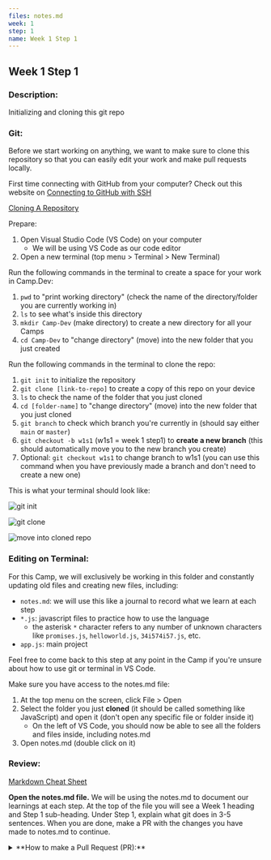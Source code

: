 ```yaml
---
files: notes.md
week: 1
step: 1
name: Week 1 Step 1
---
```


## Week 1 Step 1

### Description:
Initializing and cloning this git repo

### Git:

Before we start working on anything, we want to make sure to clone this repository so that you can easily edit your work and make pull requests locally.

First time connecting with GitHub from your computer? Check out this website on [Connecting to GitHub with SSH](https://docs.github.com/en/github/authenticating-to-github/connecting-to-github-with-ssh)

[Cloning A Repository](https://docs.github.com/en/github/creating-cloning-and-archiving-repositories/cloning-a-repository)

Prepare:
1. Open Visual Studio Code (VS Code) on your computer
	* We will be using VS Code as our code editor
2. Open a new terminal (top menu > Terminal > New Terminal)

Run the following commands in the terminal to create a space for your work in Camp.Dev:
1. `pwd` to "print working directory" (check the name of the directory/folder you are currently working in)
2. `ls` to see what's inside this directory
3. `mkdir Camp-Dev` (make directory) to create a new directory for all your Camps
4. `cd Camp-Dev` to "change directory" (move) into the new folder that you just created

Run the following commands in the terminal to clone the repo:
1. `git init` to initialize the repository
2. `git clone [link-to-repo]` to create a copy of this repo on your device
3. `ls` to check the name of the folder that you just cloned
4. `cd [folder-name]` to "change directory" (move) into the new folder that you just cloned
5. `git branch` to check which branch you're currently in (should say either `main` or `master`)
6. `git checkout -b w1s1` (w1s1 = week 1 step1) to **create a new branch** (this should automatically move you to the new branch you create)
7. Optional: `git checkout w1s1` to change branch to w1s1 (you can use this command when you have previously made a branch and don't need to create a new one)

This is what your terminal should look like:

![git init](https://user-images.githubusercontent.com/28051494/109287346-4c333e00-77d8-11eb-9575-072a88ea7ded.png)

![git clone](https://user-images.githubusercontent.com/28051494/109287355-4dfd0180-77d8-11eb-84fc-bce5e2d6259c.png)

![move into cloned repo](https://user-images.githubusercontent.com/28051494/109287364-505f5b80-77d8-11eb-82e7-1b39bf1e8d86.png)

### Editing on Terminal:

For this Camp, we will exclusively be working in this folder and constantly updating old files and creating new files, including:
* `notes.md`: we will use this like a journal to record what we learn at each step
* `*.js`: javascript files to practice how to use the language
	* the asterisk `*` character refers to any number of unknown characters like `promises.js`, `helloworld.js`, `34i574i57.js`, etc.
* `app.js`: main project

Feel free to come back to this step at any point in the Camp if you're unsure about how to use git or terminal in VS Code.


Make sure you have access to the notes.md file:
1. At the top menu on the screen, click File > Open
2. Select the folder you just **cloned** (it should be called something like JavaScript) and open it (don't open any specific file or folder inside it)
	* On the left of VS Code, you should now be able to see all the folders and files inside, including notes.md
3. Open notes.md (double click  on it)

### Review:

[Markdown Cheat Sheet](https://www.markdownguide.org/cheat-sheet/)

**Open the notes.md file.** We will be using the notes.md to document our learnings at each step. At the top of the file you will see a Week 1 heading and Step 1 sub-heading. Under Step 1, explain what git does in 3-5 sentences. When you are done, make a PR with the changes you have made to notes.md to continue.

<details><summary>**How to make a Pull Request (PR):**</summary>
	1. git branch: to check which branch you're in
	2. git pull: to pull any updates from the remote (online) repository (repo)
	3. git checkout w1s1: if you're in main, move to w1s1 for week 1 step 1 with (or the name of the branch you were editing in)
	3. git add notes.md: to add the files you were editing
		* git add .: will add all the changed files including all new ones (use this when you edit or add multiple files to save time)
	4. git commit -m "[your-commit-message]": change [your-commit-message] to specifically what changes you are committing
	5. git push: to push all changes to the remote repo
	6. go to the github website and check to see if it updated notes.md with the changes you made on your computer
	7. click on the button that says: "Compare and Make Pull Request"
</details>